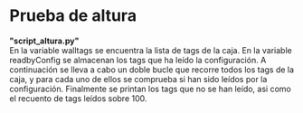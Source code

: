 # Prueba de altura  

**"script_altura.py"**  
En la variable walltags se encuentra la lista de tags de la caja. En la variable readbyConfig se almacenan los tags que ha leído la configuración. A continuación se lleva a cabo un doble bucle que recorre todos los tags de la caja, y para cada uno de ellos se comprueba si han sido leídos por la configuración. Finalmente se printan los tags que no se han leído, asi como el recuento de tags leídos sobre 100.  
